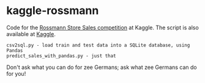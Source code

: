 # kaggle-rossmann

Code for the [Rossmann Store Sales competition](https://www.kaggle.com/c/rossmann-store-sales) at Kaggle. The script is also available at [Kaggle](https://www.kaggle.com/zygmunt/rossmann-store-sales/predict-sales-with-pandas-py).

	csv2sql.py - load train and test data into a SQLite database, using Pandas
	predict_sales_with_pandas.py - just that

Don't ask what you can do for zee Germans; ask what zee Germans can do for you!

